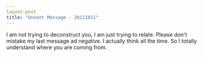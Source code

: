 ```yaml
---
layout:post
title: "Unsent Message - 20111011"
---
```

I am not trying to deconstruct you, I am just trying to relate. Please don't mistake my last message ad negative. I actually think all the time. So I totally understand where you are coming from.
